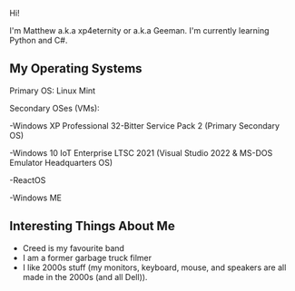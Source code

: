 Hi!

I'm Matthew a.k.a xp4eternity or a.k.a Geeman. I'm currently learning Python and C#.


My Operating Systems
-------------------------------------------------------------------------
Primary OS: Linux Mint

Secondary OSes (VMs):

  -Windows XP Professional 32-Bitter Service Pack 2 (Primary Secondary OS)
  
  -Windows 10 IoT Enterprise LTSC 2021 (Visual Studio 2022 & MS-DOS Emulator Headquarters OS)
  
  -ReactOS
  
  -Windows ME
  
Interesting Things About Me
-----
  - Creed is my favourite band
  - I am a former garbage truck filmer
  - I like 2000s stuff (my monitors, keyboard, mouse, and speakers are all made in the 2000s (and all Dell)).  
